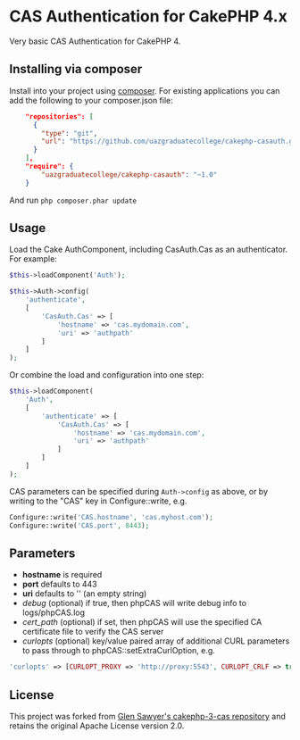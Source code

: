 # CAS Authentication for CakePHP 4.x

Very basic CAS Authentication for CakePHP 4.

## Installing via composer

Install into your project using [composer](http://getcomposer.org).
For existing applications you can add the following to your composer.json file:

```json
    "repositories": [
      {
        "type": "git",
        "url": "https://github.com/uazgraduatecollege/cakephp-casauth.git"
      }
    ],
    "require": {
        "uazgraduatecollege/cakephp-casauth": "~1.0"
    }
```

And run `php composer.phar update`

## Usage

Load the Cake AuthComponent, including CasAuth.Cas as an authenticator.
For example:
```php
$this->loadComponent('Auth');

$this->Auth->config(
    'authenticate',
    [
        'CasAuth.Cas' => [
            'hostname' => 'cas.mydomain.com',
            'uri' => 'authpath'
        ]
    ]
);
```

Or combine the load and configuration into one step:
```php
$this->loadComponent(
    'Auth',
    [
        'authenticate' => [
            'CasAuth.Cas' => [
                'hostname' => 'cas.mydomain.com',
                'uri' => 'authpath'
            ]
        ]
    ]
);

```

CAS parameters can be specified during `Auth->config` as above,
or by writing to the "CAS" key in Configure::write, e.g.
```php
Configure::write('CAS.hostname', 'cas.myhost.com');
Configure::write('CAS.port', 8443);
```

## Parameters

* **hostname** is required
* **port** defaults to 443
* **uri** defaults to '' (an empty string)
* *debug* (optional) if true, then phpCAS will write debug info to logs/phpCAS.log
* *cert_path* (optional) if set, then phpCAS will use the specified CA certificate file to verify the CAS server
* *curlopts* (optional) key/value paired array of additional CURL parameters to pass through to phpCAS::setExtraCurlOption, e.g.
```php
'curlopts' => [CURLOPT_PROXY => 'http://proxy:5543', CURLOPT_CRLF => true]
```

## License

This project was forked from
[Glen Sawyer's cakephp-3-cas repository](https://github.com/snelg/cakephp-3-cas)
and retains the original Apache License version 2.0.

